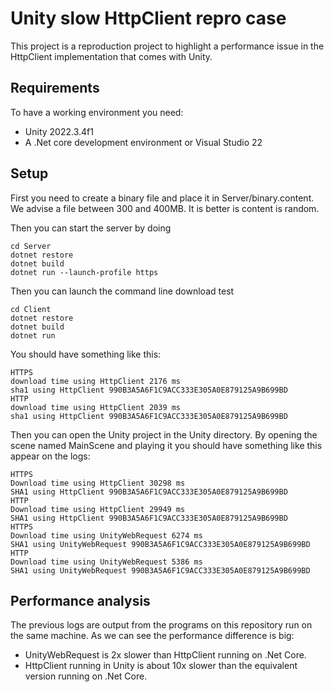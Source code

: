 # Unity slow HttpClient repro case

This project is a reproduction project to highlight a performance issue in the HttpClient implementation that comes with Unity.

## Requirements
To have a working environment you need:
* Unity 2022.3.4f1
* A .Net core development environment or Visual Studio 22

## Setup
First you need to create a binary file and place it in Server/binary.content. We advise a file between 300 and 400MB. It is better is content is random.

Then you can start the server by doing
````
cd Server
dotnet restore
dotnet build
dotnet run --launch-profile https
`````

Then you can launch the command line download test
````
cd Client
dotnet restore
dotnet build
dotnet run
````

You should have something like this:
````
HTTPS
download time using HttpClient 2176 ms
sha1 using HttpClient 990B3A5A6F1C9ACC333E305A0E879125A9B699BD
HTTP
download time using HttpClient 2039 ms
sha1 using HttpClient 990B3A5A6F1C9ACC333E305A0E879125A9B699BD
````

Then you can open the Unity project in the Unity directory. By opening the scene named MainScene and playing it you should have something like this appear on the logs:

````
HTTPS
Download time using HttpClient 30298 ms
SHA1 using HttpClient 990B3A5A6F1C9ACC333E305A0E879125A9B699BD
HTTP
Download time using HttpClient 29949 ms
SHA1 using HttpClient 990B3A5A6F1C9ACC333E305A0E879125A9B699BD
HTTPS
Download time using UnityWebRequest 6274 ms
SHA1 using UnityWebRequest 990B3A5A6F1C9ACC333E305A0E879125A9B699BD
HTTP
Download time using UnityWebRequest 5386 ms
SHA1 using UnityWebRequest 990B3A5A6F1C9ACC333E305A0E879125A9B699BD
````

## Performance analysis

The previous logs are output from the programs on this repository run on the same machine. As we can see the performance difference is big:

* UnityWebRequest is 2x slower than HttpClient running on .Net Core.
* HttpClient running in Unity is about 10x slower than the equivalent version running on .Net Core.